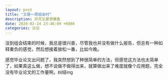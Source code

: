 ```yaml
---
layout: post
title: "又是一周组会时"
description: 开完又是想摸鱼
date: 2020-02-24 23:46:09 +0800
categories: 日记
---
```


没到组会结束的时候，我总是很兴奋，尽管我也并没有做什么报告，但总有一种如释重负的感觉，然后想接着放松一番，比如今晚。  

感觉毕业论文出问题了，我突然想到了种很简单的方法，但感觉这方法也太简单了，如果真这么做，想不说做不做得出来，就算做出来了难度就像个应用题，完全没有毕业论文的工作量啊。纠结ing
